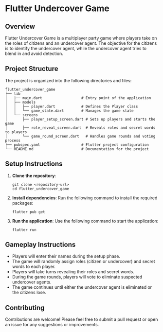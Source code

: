 # Flutter Undercover Game

## Overview
Flutter Undercover Game is a multiplayer party game where players take on the roles of citizens and an undercover agent. The objective for the citizens is to identify the undercover agent, while the undercover agent tries to blend in and avoid detection.

## Project Structure
The project is organized into the following directories and files:

```
flutter_undercover_game
├── lib
│   ├── main.dart                  # Entry point of the application
│   ├── models
│   │   ├── player.dart            # Defines the Player class
│   │   └── game_state.dart        # Manages the game state
│   └── screens
│       ├── player_setup_screen.dart # Sets up players and starts the game
│       ├── role_reveal_screen.dart  # Reveals roles and secret words to players
│       └── game_round_screen.dart   # Handles game rounds and voting process
├── pubspec.yaml                   # Flutter project configuration
└── README.md                      # Documentation for the project
```

## Setup Instructions
1. **Clone the repository**:
   ```
   git clone <repository-url>
   cd flutter_undercover_game
   ```

2. **Install dependencies**:
   Run the following command to install the required packages:
   ```
   flutter pub get
   ```

3. **Run the application**:
   Use the following command to start the application:
   ```
   flutter run
   ```

## Gameplay Instructions
- Players will enter their names during the setup phase.
- The game will randomly assign roles (citizen or undercover) and secret words to each player.
- Players will take turns revealing their roles and secret words.
- During the game rounds, players will vote to eliminate suspected undercover agents.
- The game continues until either the undercover agent is eliminated or the citizens lose.

## Contributing
Contributions are welcome! Please feel free to submit a pull request or open an issue for any suggestions or improvements.